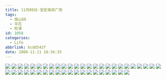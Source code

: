 ```yaml
---
title: 11月08日·宝安海滨广场
tags:
  - 南山66
  - 平花
  - 轮滑
id: 1058
categories:
  - Life
abbrlink: bcdd543f
date: 2008-11-11 10:34:33
---
```


![](/images/2008/11/11_11_103433_10521.jpg) 
![](/images/2008/11/11_11_103433_0_10522.jpg) 
![](/images/2008/11/11_11_103433_1_10523.jpg) 
![](/images/2008/11/11_11_103433_2_10524.jpg) 
![](/images/2008/11/11_11_103433_3_10525.jpg) 
![](/images/2008/11/11_11_103433_4_10526.jpg) 
![](/images/2008/11/11_11_103433_5_10527.jpg) 
![](/images/2008/11/11_11_103433_6_10528.jpg) 
![](/images/2008/11/11_11_103433_7_10529.jpg) 
![](/images/2008/11/11_11_103433_8_10530.jpg) 
![](/images/2008/11/11_11_103433_9_10531.jpg) 
![](/images/2008/11/11_11_103433_10_10532.jpg) 
![](/images/2008/11/11_11_103433_11_10533.jpg) 
![](/images/2008/11/11_11_103433_12_10534.jpg) 
![](/images/2008/11/11_11_103433_13_10535.jpg) 
![](/images/2008/11/11_11_103433_14_10536.jpg) 
![](/images/2008/11/11_11_103433_15_10537.jpg) 
![](/images/2008/11/11_11_103433_16_10538.jpg) 
![](/images/2008/11/11_11_103433_17_10539.jpg) 
![](/images/2008/11/11_11_103433_18_10540.jpg) 
![](/images/2008/11/11_11_103433_19_10541.jpg) 
![](/images/2008/11/11_11_103433_20_10542.jpg) 
![](/images/2008/11/11_11_103433_21_10543.jpg) 
![](/images/2008/11/11_11_103433_22_10544.jpg) 
![](/images/2008/11/11_11_103433_23_10545.jpg) 
![](/images/2008/11/11_11_103433_24_10546.jpg) 
![](/images/2008/11/11_11_103433_25_10547.jpg) 
![](/images/2008/11/11_11_103433_26_10548.jpg) 
![](/images/2008/11/11_11_103433_27_10549.jpg) 
![](/images/2008/11/11_11_103433_28_10550.jpg) 
![](/images/2008/11/11_11_103433_29_10551.jpg) 
![](/images/2008/11/11_11_103433_30_10552.jpg) 
![](/images/2008/11/11_11_103433_31_10553.jpg) 
![](/images/2008/11/11_11_103433_32_10554.jpg) 
![](/images/2008/11/11_11_103433_33_10555.jpg) 
![](/images/2008/11/11_11_103433_34_10556.jpg) 
![](/images/2008/11/11_11_103433_35_10557.jpg) 
![](/images/2008/11/11_11_103433_36_10558.jpg) 
![](/images/2008/11/11_11_103433_37_10559.jpg) 
![](/images/2008/11/11_11_103433_38_10560.jpg) 
![](/images/2008/11/11_11_103433_39_10561.jpg) 
![](/images/2008/11/11_11_103433_40_10562.jpg) 
![](/images/2008/11/11_11_103433_41_10563.jpg) 
![](/images/2008/11/11_11_103433_42_10564.jpg) 
![](/images/2008/11/11_11_103433_43_10565.jpg)